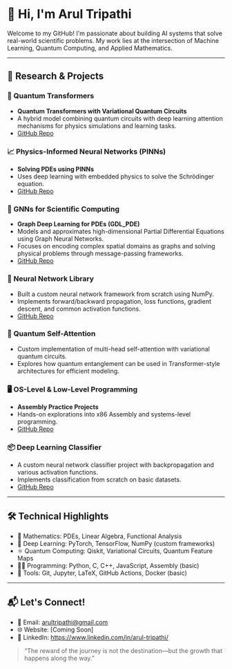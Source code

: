 # 👋 Hi, I'm Arul Tripathi

Welcome to my GitHub! I'm passionate about building AI systems that solve real-world scientific problems. My work lies at the intersection of Machine Learning, Quantum Computing, and Applied Mathematics.

---

## 🔬 Research & Projects

### 🧠 Quantum Transformers
- **Quantum Transformers with Variational Quantum Circuits**
- A hybrid model combining quantum circuits with deep learning attention mechanisms for physics simulations and learning tasks.
- [GitHub Repo](https://github.com/hackingsage/Quantum-Transformer)

### 📈 Physics-Informed Neural Networks (PINNs)
- **Solving PDEs using PINNs**
- Uses deep learning with embedded physics to solve the Schrödinger equation.
- [GitHub Repo](https://github.com/hackingsage/Physics-Informed-Network-PDE)

### 🧩 GNNs for Scientific Computing
- **Graph Deep Learning for PDEs (GDL_PDE)**
- Models and approximates high-dimensional Partial Differential Equations using Graph Neural Networks.
- Focuses on encoding complex spatial domains as graphs and solving physical problems through message-passing frameworks.
- [GitHub Repo](https://github.com/hackingsage/GDL_PDE)

### 🧱 Neural Network Library
- Built a custom neural network framework from scratch using NumPy.
- Implements forward/backward propagation, loss functions, gradient descent, and common activation functions.
- [GitHub Repo](https://github.com/hackingsage/Neural-Network-lib)

### 🧵 Quantum Self-Attention
- Custom implementation of multi-head self-attention with variational quantum circuits.
- Explores how quantum entanglement can be used in Transformer-style architectures for efficient modeling.

### 🖥️ OS-Level & Low-Level Programming
- **Assembly Practice Projects**
- Hands-on explorations into x86 Assembly and systems-level programming.
- [GitHub Repo](https://github.com/hackingsage/Assembly)

### 📦 Deep Learning Classifier
- A custom neural network classifier project with backpropagation and various activation functions.
- Implements classification from scratch on basic datasets.
- [GitHub Repo](https://github.com/hackingsage/Classifier)

---

## 🛠 Technical Highlights
- 🧮 Mathematics: PDEs, Linear Algebra, Functional Analysis
- 🧠 Deep Learning: PyTorch, TensorFlow, NumPy (custom frameworks)
- ⚛️ Quantum Computing: Qiskit, Variational Circuits, Quantum Feature Maps
- 🧑‍💻 Programming: Python, C, C++, JavaScript, Assembly (basic)
- 🧰 Tools: Git, Jupyter, LaTeX, GitHub Actions, Docker (basic)

---

## 📬 Let's Connect!
- 📧 Email: arultripathi@gmail.com
- 🌐 Website: [Coming Soon]
- 🔗 LinkedIn: https://www.linkedin.com/in/arul-tripathi/

> “The reward of the journey is not the destination—but the growth that happens along the way.”
